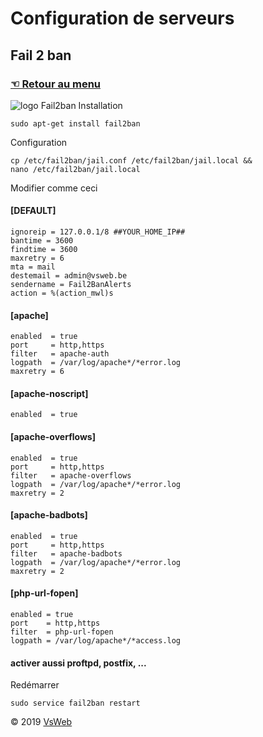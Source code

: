 Configuration de serveurs
==
Fail 2 ban
-
### [&#9756; Retour au menu](../README.md)
![logo Fail2ban](https://goo.gl/images/DzGiDC "logo fail2ban")
Installation

    sudo apt-get install fail2ban
    
Configuration

    cp /etc/fail2ban/jail.conf /etc/fail2ban/jail.local && 
    nano /etc/fail2ban/jail.local
    
Modifier comme ceci

#### [DEFAULT]

    ignoreip = 127.0.0.1/8 ##YOUR_HOME_IP##
    bantime = 3600
    findtime = 3600   
    maxretry = 6      
    mta = mail                     
    destemail = admin@vsweb.be
    sendername = Fail2BanAlerts
    action = %(action_mwl)s
    
#### [apache]

    enabled  = true
    port     = http,https
    filter   = apache-auth
    logpath  = /var/log/apache*/*error.log
    maxretry = 6

#### [apache-noscript]

    enabled  = true

#### [apache-overflows]

    enabled  = true
    port     = http,https
    filter   = apache-overflows
    logpath  = /var/log/apache*/*error.log
    maxretry = 2

#### [apache-badbots]

    enabled  = true
    port     = http,https
    filter   = apache-badbots
    logpath  = /var/log/apache*/*error.log
    maxretry = 2

#### [php-url-fopen]

    enabled = true
    port    = http,https
    filter  = php-url-fopen
    logpath = /var/log/apache*/*access.log
    
#### activer aussi proftpd, postfix, ...

Redémarrer

    sudo service fail2ban restart
   
&copy; 2019 [VsWeb](https://vsweb.be) 

















